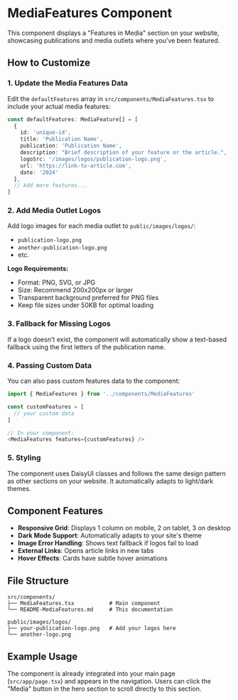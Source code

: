 # MediaFeatures Component

This component displays a "Features in Media" section on your website, showcasing publications and media outlets where you've been featured.

## How to Customize

### 1. Update the Media Features Data

Edit the `defaultFeatures` array in `src/components/MediaFeatures.tsx` to include your actual media features:

```typescript
const defaultFeatures: MediaFeature[] = [
  {
    id: 'unique-id',
    title: 'Publication Name',
    publication: 'Publication Name',
    description: "Brief description of your feature or the article.",
    logoSrc: '/images/logos/publication-logo.png',
    url: 'https://link-to-article.com',
    date: '2024'
  },
  // Add more features...
]
```

### 2. Add Media Outlet Logos

Add logo images for each media outlet to `public/images/logos/`:
- `publication-logo.png`
- `another-publication-logo.png`
- etc.

**Logo Requirements:**
- Format: PNG, SVG, or JPG
- Size: Recommend 200x200px or larger
- Transparent background preferred for PNG files
- Keep file sizes under 50KB for optimal loading

### 3. Fallback for Missing Logos

If a logo doesn't exist, the component will automatically show a text-based fallback using the first letters of the publication name.

### 4. Passing Custom Data

You can also pass custom features data to the component:

```typescript
import { MediaFeatures } from '../components/MediaFeatures'

const customFeatures = [
  // your custom data
]

// In your component:
<MediaFeatures features={customFeatures} />
```

### 5. Styling

The component uses DaisyUI classes and follows the same design pattern as other sections on your website. It automatically adapts to light/dark themes.

## Component Features

- **Responsive Grid**: Displays 1 column on mobile, 2 on tablet, 3 on desktop
- **Dark Mode Support**: Automatically adapts to your site's theme
- **Image Error Handling**: Shows text fallback if logos fail to load
- **External Links**: Opens article links in new tabs
- **Hover Effects**: Cards have subtle hover animations

## File Structure

```
src/components/
├── MediaFeatures.tsx           # Main component
└── README-MediaFeatures.md     # This documentation

public/images/logos/
├── your-publication-logo.png   # Add your logos here
└── another-logo.png
```

## Example Usage

The component is already integrated into your main page (`src/app/page.tsx`) and appears in the navigation. Users can click the "Media" button in the hero section to scroll directly to this section. 
